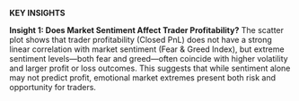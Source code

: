 ****KEY INSIGHTS****

**Insight 1: Does Market Sentiment Affect Trader Profitability?**
The scatter plot shows that trader profitability (Closed PnL) does not have a strong linear correlation with market sentiment (Fear & Greed Index), but extreme sentiment levels—both fear and greed—often coincide with higher volatility and larger profit or loss outcomes. This suggests that while sentiment alone may not predict profit, emotional market extremes present both risk and opportunity for traders.
